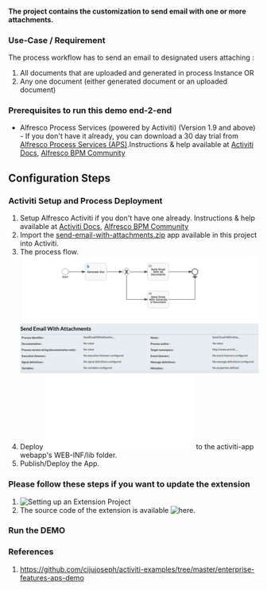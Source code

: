 #### The project contains the customization to send email with one or more attachments.

### Use-Case / Requirement
The process workflow has to send an email to designated users attaching :
1. All documents that are uploaded and generated in process Instance
OR
2. Any one document (either generated document or an uploaded document)


### Prerequisites to run this demo end-2-end

* Alfresco Process Services (powered by Activiti) (Version 1.9 and above) - If you don't have it already, you can download a 30 day trial from [Alfresco Process Services (APS)](https://www.alfresco.com/products/business-process-management/alfresco-activiti).Instructions & help available at [Activiti Docs](http://docs.alfresco.com/activiti/docs/), [Alfresco BPM Community](https://community.alfresco.com/community/bpm)


## Configuration Steps

### Activiti Setup and Process Deployment
1. Setup Alfresco Activiti if you don't have one already. Instructions & help available at [Activiti Docs](http://docs.alfresco.com/activiti/docs/), [Alfresco BPM Community](https://community.alfresco.com/community/bpm)
2. Import the [send-email-with-attachments.zip](resources/send-email-with-attachments.zip) app available in this project into Activiti.
3. The process flow.  ![Process-Flow](resources/Process-Flow.png)
4. Deploy ![activiti-extension-send-email-with-attachments-1.0-SNAPSHOT.jar](resources/activiti-extension-send-email-with-attachments-1.0-SNAPSHOT.jar) to the activiti-app webapp's WEB-INF/lib folder.
5. Publish/Deploy the App.

### Please follow these steps if you want to update the extension
1. ![Setting up an Extension Project](https://community.alfresco.com/community/bpm/blog/2016/11/14/activiti-enterprise-developer-series-setting-up-an-extension-project)
2. The source code of the extension is available ![here](resources/code).

### Run the DEMO


### References
1. https://github.com/cijujoseph/activiti-examples/tree/master/enterprise-features-aps-demo

